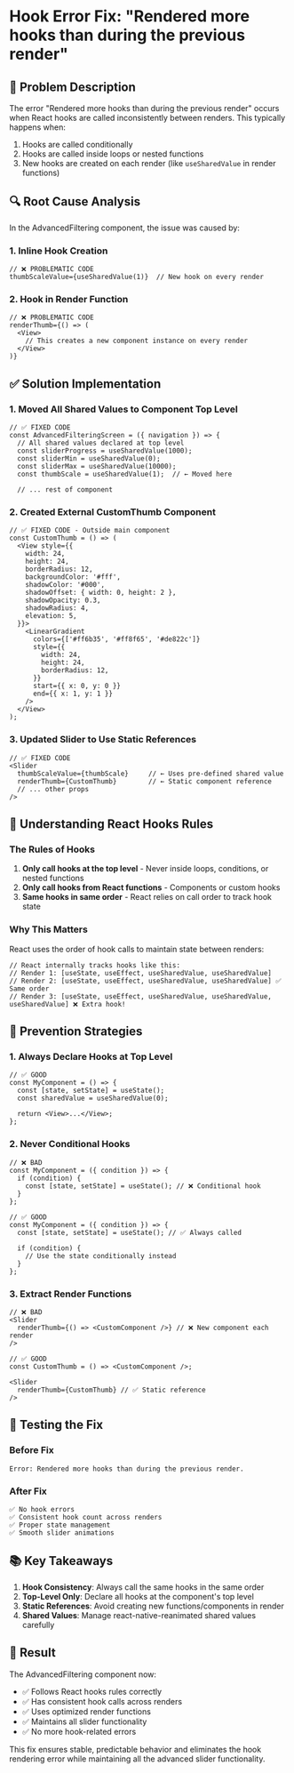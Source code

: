 # Hook Error Fix: "Rendered more hooks than during the previous render"

## 🐛 Problem Description
The error "Rendered more hooks than during the previous render" occurs when React hooks are called inconsistently between renders. This typically happens when:
1. Hooks are called conditionally
2. Hooks are called inside loops or nested functions
3. New hooks are created on each render (like `useSharedValue` in render functions)

## 🔍 Root Cause Analysis
In the AdvancedFiltering component, the issue was caused by:

### 1. Inline Hook Creation
```tsx
// ❌ PROBLEMATIC CODE
thumbScaleValue={useSharedValue(1)}  // New hook on every render
```

### 2. Hook in Render Function
```tsx
// ❌ PROBLEMATIC CODE
renderThumb={() => (
  <View>
    // This creates a new component instance on every render
  </View>
)}
```

## ✅ Solution Implementation

### 1. Moved All Shared Values to Component Top Level
```tsx
// ✅ FIXED CODE
const AdvancedFilteringScreen = ({ navigation }) => {
  // All shared values declared at top level
  const sliderProgress = useSharedValue(1000);
  const sliderMin = useSharedValue(0);
  const sliderMax = useSharedValue(10000);
  const thumbScale = useSharedValue(1);  // ← Moved here
  
  // ... rest of component
```

### 2. Created External CustomThumb Component
```tsx
// ✅ FIXED CODE - Outside main component
const CustomThumb = () => (
  <View style={{
    width: 24,
    height: 24,
    borderRadius: 12,
    backgroundColor: '#fff',
    shadowColor: '#000',
    shadowOffset: { width: 0, height: 2 },
    shadowOpacity: 0.3,
    shadowRadius: 4,
    elevation: 5,
  }}>
    <LinearGradient
      colors={['#ff6b35', '#ff8f65', '#de822c']}
      style={{
        width: 24,
        height: 24,
        borderRadius: 12,
      }}
      start={{ x: 0, y: 0 }}
      end={{ x: 1, y: 1 }}
    />
  </View>
);
```

### 3. Updated Slider to Use Static References
```tsx
// ✅ FIXED CODE
<Slider
  thumbScaleValue={thumbScale}     // ← Uses pre-defined shared value
  renderThumb={CustomThumb}        // ← Static component reference
  // ... other props
/>
```

## 🧠 Understanding React Hooks Rules

### The Rules of Hooks
1. **Only call hooks at the top level** - Never inside loops, conditions, or nested functions
2. **Only call hooks from React functions** - Components or custom hooks
3. **Same hooks in same order** - React relies on call order to track hook state

### Why This Matters
React uses the order of hook calls to maintain state between renders:
```tsx
// React internally tracks hooks like this:
// Render 1: [useState, useEffect, useSharedValue, useSharedValue]
// Render 2: [useState, useEffect, useSharedValue, useSharedValue] ✅ Same order
// Render 3: [useState, useEffect, useSharedValue, useSharedValue, useSharedValue] ❌ Extra hook!
```

## 🎯 Prevention Strategies

### 1. Always Declare Hooks at Top Level
```tsx
// ✅ GOOD
const MyComponent = () => {
  const [state, setState] = useState();
  const sharedValue = useSharedValue(0);
  
  return <View>...</View>;
};
```

### 2. Never Conditional Hooks
```tsx
// ❌ BAD
const MyComponent = ({ condition }) => {
  if (condition) {
    const [state, setState] = useState(); // ❌ Conditional hook
  }
};

// ✅ GOOD
const MyComponent = ({ condition }) => {
  const [state, setState] = useState(); // ✅ Always called
  
  if (condition) {
    // Use the state conditionally instead
  }
};
```

### 3. Extract Render Functions
```tsx
// ❌ BAD
<Slider
  renderThumb={() => <CustomComponent />} // ❌ New component each render
/>

// ✅ GOOD
const CustomThumb = () => <CustomComponent />;

<Slider
  renderThumb={CustomThumb} // ✅ Static reference
/>
```

## 🔧 Testing the Fix

### Before Fix
```
Error: Rendered more hooks than during the previous render.
```

### After Fix
```
✅ No hook errors
✅ Consistent hook count across renders
✅ Proper state management
✅ Smooth slider animations
```

## 📚 Key Takeaways

1. **Hook Consistency**: Always call the same hooks in the same order
2. **Top-Level Only**: Declare all hooks at the component's top level
3. **Static References**: Avoid creating new functions/components in render
4. **Shared Values**: Manage react-native-reanimated shared values carefully

## 🎉 Result
The AdvancedFiltering component now:
- ✅ Follows React hooks rules correctly
- ✅ Has consistent hook calls across renders
- ✅ Uses optimized render functions
- ✅ Maintains all slider functionality
- ✅ No more hook-related errors

This fix ensures stable, predictable behavior and eliminates the hook rendering error while maintaining all the advanced slider functionality.
